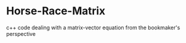 # Horse-Race-Matrix
c++ code dealing with a matrix-vector equation from the bookmaker's perspective
